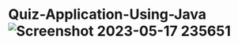 # Quiz-Application-Using-Java![Screenshot 2023-05-17 235651](https://github.com/harsuuu/Quiz-Application-Using-Java/assets/107912873/cdcfab59-8f86-4ef2-a263-11c46e54fbbb)

